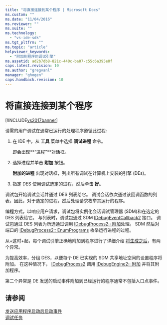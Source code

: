 ```yaml
---
title: "将直接连接到某个程序 | Microsoft Docs"
ms.custom: ""
ms.date: "11/04/2016"
ms.reviewer: ""
ms.suite: ""
ms.technology: 
  - "vs-ide-sdk"
ms.tgt_pltfrm: ""
ms.topic: "article"
helpviewer_keywords: 
  - "附加到程序的调试引擎"
ms.assetid: ad2b7db8-821c-440c-ba07-c55c6a395e0f
caps.latest.revision: 10
ms.author: "gregvanl"
manager: "ghogen"
caps.handback.revision: 10
---
```

# 将直接连接到某个程序
[!INCLUDE[vs2017banner](../../code-quality/includes/vs2017banner.md)]

请需的用户调试在通常已运行的处理程序遵循此过程:  
  
1.  在 IDE 中，从 **工具** 菜单中选择 **调试进程** 命令。  
  
     即会出现**“进程”**对话框。  
  
2.  选择进程并单击 **附加** 按钮。  
  
     **附加的进程** 出现对话框，列出所有调试在计算机上安装的引擎 \(DEs\)。  
  
3.  指定 DES 使用调试选定的进程，然后单击 **好**。  
  
 调试包开始调试会话并通过 DES 列表给它。  调试会话依次通过该回调函数的列表，因此，对于选定的进程，然后处理请求枚举其运行的程序。  
  
 编程方式，以响应用户请求，调试包将实例化会话调试管理器 \(SDM\)和在选定的 DES 列表给它。  与列表时，调试包通过 SDM [IDebugEventCallback2](../../extensibility/debugger/reference/idebugeventcallback2.md) 接口。  调试包通过 DES 列表为所选通过调用 [IDebugProcess2:: 附加](../../extensibility/debugger/reference/idebugprocess2-attach.md)处理。  SDM 然后对端口的 [IDebugProcess2:: EnumPrograms](../../extensibility/debugger/reference/idebugprocess2-enumprograms.md) 枚举运行进程的过程。  
  
 从\+这时\+起，每个调试引擎正确地附加到程序进行了详细介绍 [将生成之后](../../extensibility/debugger/attaching-after-a-launch.md)，有两个异常。  
  
 为提高效率，分组 DES，以便每个 DE 已实现的 SDM 共享地址空间的设置程序将附加。  在这种情况下， [IDebugProcess2](../../extensibility/debugger/reference/idebugprocess2.md) 调用 [IDebugEngine2:: 附加](../../extensibility/debugger/reference/idebugengine2-attach.md) 并将其附加程序。  
  
 第二个异常是 DE 发送的启动事件附加到已经运行的程序通常不包括入口点事件。  
  
## 请参阅  
 [发送应用程序启动后启动事件](../../extensibility/debugger/sending-startup-events-after-a-launch.md)   
 [调试任务](../../extensibility/debugger/debugging-tasks.md)